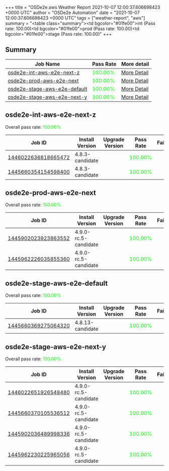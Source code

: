 +++
title = "OSDe2e aws Weather Report 2021-10-07 12:00:37.606698423 +0000 UTC"
author = "OSDe2e Automation"
date = "2021-10-07 12:00:37.606698423 +0000 UTC"
tags = ["weather-report", "aws"]
summary = "<table class=\"summary\"><tr><td bgcolor=\"#01fe00\"></td><td>int (Pass rate: 100.00)</td></tr><tr><td bgcolor=\"#01fe00\"></td><td>prod (Pass rate: 100.00)</td></tr><tr><td bgcolor=\"#01fe00\"></td><td>stage (Pass rate: 100.00)</td></tr></table>"
+++
## Summary

| Job Name | Pass Rate | More detail |
|----------|-----------|-------------|
|[osde2e-int-aws-e2e-next-z](https://prow.ci.openshift.org/?job=osde2e-int-aws-e2e-next-z)| <span style="color:#01fe00;">100.00%</span>|[More Detail](#osde2e-int-aws-e2e-next-z)|
|[osde2e-prod-aws-e2e-next](https://prow.ci.openshift.org/?job=osde2e-prod-aws-e2e-next)| <span style="color:#01fe00;">100.00%</span>|[More Detail](#osde2e-prod-aws-e2e-next)|
|[osde2e-stage-aws-e2e-default](https://prow.ci.openshift.org/?job=osde2e-stage-aws-e2e-default)| <span style="color:#01fe00;">100.00%</span>|[More Detail](#osde2e-stage-aws-e2e-default)|
|[osde2e-stage-aws-e2e-next-y](https://prow.ci.openshift.org/?job=osde2e-stage-aws-e2e-next-y)| <span style="color:#01fe00;">100.00%</span>|[More Detail](#osde2e-stage-aws-e2e-next-y)|



## osde2e-int-aws-e2e-next-z

Overall pass rate: <span style="color:#01fe00;">100.00%</span>

| Job ID | Install Version | Upgrade Version | Pass Rate | Failures |
|--------|-----------------|-----------------|-----------|----------|
[1446022636818665472](https://prow.ci.openshift.org/view/gs/origin-ci-test/logs/osde2e-int-aws-e2e-next-z/1446022636818665472) | 4.8.3-candidate |  | <span style="color:#01fe00;">100.00%</span>|
[1445660354154598400](https://prow.ci.openshift.org/view/gs/origin-ci-test/logs/osde2e-int-aws-e2e-next-z/1445660354154598400) | 4.8.3-candidate |  | <span style="color:#01fe00;">100.00%</span>|



## osde2e-prod-aws-e2e-next

Overall pass rate: <span style="color:#01fe00;">100.00%</span>

| Job ID | Install Version | Upgrade Version | Pass Rate | Failures |
|--------|-----------------|-----------------|-----------|----------|
[1445902023923863552](https://prow.ci.openshift.org/view/gs/origin-ci-test/logs/osde2e-prod-aws-e2e-next/1445902023923863552) | 4.9.0-rc.5-candidate |  | <span style="color:#01fe00;">100.00%</span>|
[1445962226035855360](https://prow.ci.openshift.org/view/gs/origin-ci-test/logs/osde2e-prod-aws-e2e-next/1445962226035855360) | 4.9.0-rc.5-candidate |  | <span style="color:#01fe00;">100.00%</span>|



## osde2e-stage-aws-e2e-default

Overall pass rate: <span style="color:#01fe00;">100.00%</span>

| Job ID | Install Version | Upgrade Version | Pass Rate | Failures |
|--------|-----------------|-----------------|-----------|----------|
[1445660369275064320](https://prow.ci.openshift.org/view/gs/origin-ci-test/logs/osde2e-stage-aws-e2e-default/1445660369275064320) | 4.8.13-candidate |  | <span style="color:#01fe00;">100.00%</span>|



## osde2e-stage-aws-e2e-next-y

Overall pass rate: <span style="color:#01fe00;">100.00%</span>

| Job ID | Install Version | Upgrade Version | Pass Rate | Failures |
|--------|-----------------|-----------------|-----------|----------|
[1446022651926548480](https://prow.ci.openshift.org/view/gs/origin-ci-test/logs/osde2e-stage-aws-e2e-next-y/1446022651926548480) | 4.9.0-rc.5-candidate |  | <span style="color:#01fe00;">100.00%</span>|
[1445660370105536512](https://prow.ci.openshift.org/view/gs/origin-ci-test/logs/osde2e-stage-aws-e2e-next-y/1445660370105536512) | 4.9.0-rc.5-candidate |  | <span style="color:#01fe00;">100.00%</span>|
[1445902036489998336](https://prow.ci.openshift.org/view/gs/origin-ci-test/logs/osde2e-stage-aws-e2e-next-y/1445902036489998336) | 4.9.0-rc.5-candidate |  | <span style="color:#01fe00;">100.00%</span>|
[1445962230225965056](https://prow.ci.openshift.org/view/gs/origin-ci-test/logs/osde2e-stage-aws-e2e-next-y/1445962230225965056) | 4.9.0-rc.5-candidate |  | <span style="color:#01fe00;">100.00%</span>|




